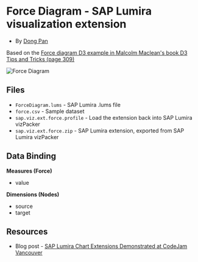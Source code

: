 Force Diagram - SAP Lumira visualization extension
=================================================
* By [Dong Pan](http://scn.sap.com/people/dong.pan)<br>

Based on the [Force diagram D3 example in  Malcolm Maclean's book D3 Tips and Tricks (page 309)](https://leanpub.com/D3-Tips-and-Tricks)

![Force Diagram](https://github.com/SAP/lumira-extension-viz/blob/master/Force_Diagram/ForceDiagram.PNG)

Files
-----------
* `ForceDiagram.lums` - SAP Lumira .lums file
* `force.csv` - Sample dataset
* `sap.viz.ext.force.profile` - Load the extension back into SAP Lumira vizPacker
* `sap.viz.ext.force.zip` - SAP Lumira extension, exported from SAP Lumira vizPacker

Data Binding
---------------
<strong>Measures (Force)</strong>
* value

<strong>Dimensions (Nodes)</strong>
* source
* target

Resources
-----------
* Blog post - [SAP Lumira Chart Extensions Demonstrated at CodeJam Vancouver](http://scn.sap.com/community/lumira/blog/2014/06/28/cool-chart-extensions-demonstrated-at-lumira-codejam-vancouver)
